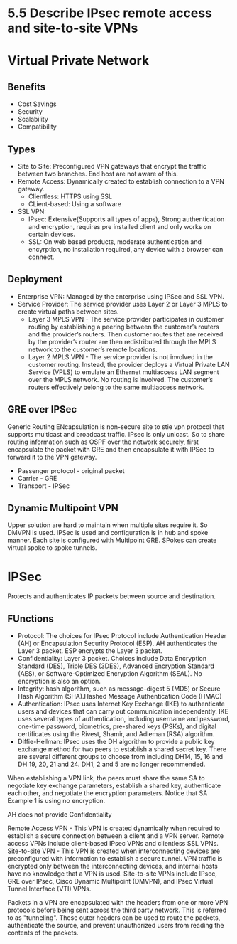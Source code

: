 # 5.5 Describe IPsec remote access and site-to-site VPNs

# Virtual Private Network
## Benefits
- Cost Savings
- Security
- Scalability
- Compatibility

## Types
- Site to Site: Preconfigured VPN gateways that encrypt the traffic between two branches. End host are not aware of this.
- Remote Access: Dynamically created to establish connection to a VPN gateway.
  - Clientless: HTTPS using SSL
  - CLient-based: Using a software
- SSL VPN:
  - IPsec: Extensive(Supports all types of apps), Strong authentication and encryption, requires pre installed client and only works on certain devices.
  - SSL: On web based products, moderate authentication and encyrption, no installation required, any device with a browser can connect.


## Deployment
- Enterprise VPN: Managed by the enterprise using IPSec and SSL VPN.
- Service Provider: The service provider uses Layer 2 or Layer 3 MPLS to create virtual paths between sites.
    - Layer 3 MPLS VPN - The service provider participates in customer routing by establishing a peering between the customer’s routers and the provider’s routers. Then customer routes that are received by the provider’s router are then redistributed through the MPLS network to the customer’s remote locations.
    - Layer 2 MPLS VPN - The service provider is not involved in the customer routing. Instead, the provider deploys a Virtual Private LAN Service (VPLS) to emulate an Ethernet multiaccess LAN segment over the MPLS network. No routing is involved. The customer’s routers effectively belong to the same multiaccess network.

## GRE over IPSec
Generic Routing ENcapsulation is non-secure site to stie vpn protocol that supports multicast and broadcast traffic. IPsec is only unicast.
So to share routing information such as OSPF over the network securely, first encapsulate the packet with GRE and then encapsulate it with IPSec to forward it to the VPN gateway.
- Passenger protocol - original packet
- Carrier - GRE
- Transport - IPSec

## Dynamic Multipoint VPN
Upper solution are hard to maintain when multiple sites require it. So DMVPN is used.
IPSec is used and configuration is in hub and spoke manner. Each site is configured with Multipoint GRE. SPokes can create virtual spoke to spoke tunnels.

# IPSec
Protects and authenticates IP packets between source and destination.
## FUnctions
- Protocol: The choices for IPsec Protocol include Authentication Header (AH) or Encapsulation Security Protocol (ESP). AH authenticates the Layer 3 packet. ESP encrypts the Layer 3 packet.
- Confidentiality: Layer 3 packet. Choices include Data Encryption Standard (DES), Triple DES (3DES), Advanced Encryption Standard (AES), or Software-Optimized Encryption Algorithm (SEAL). No encryption is also an option.
- Integrity: hash algorithm, such as message-digest 5 (MD5) or Secure Hash Algorithm (SHA).Hashed Message Authentication Code (HMAC)
- Authentication: IPsec uses Internet Key Exchange (IKE) to authenticate users and devices that can carry out communication independently. IKE uses several types of authentication, including username and password, one-time password, biometrics, pre-shared keys (PSKs), and digital certificates using the Rivest, Shamir, and Adleman (RSA) algorithm.
- Diffie-Hellman: IPsec uses the DH algorithm to provide a public key exchange method for two peers to establish a shared secret key. There are several different groups to choose from including DH14, 15, 16 and DH 19, 20, 21 and 24. DH1, 2 and 5 are no longer recommended.

When establishing a VPN link, the peers must share the same SA to negotiate key exchange parameters, establish a shared key, authenticate each other, and negotiate the encryption parameters. Notice that SA Example 1 is using no encryption.

AH does not provide Confidentiality

Remote Access VPN - This VPN is created dynamically when required to establish a secure connection between a client and a VPN server. Remote access VPNs include client-based IPsec VPNs and clientless SSL VPNs.
Site-to-site VPN - This VPN is created when interconnecting devices are preconfigured with information to establish a secure tunnel. VPN traffic is encrypted only between the interconnecting devices, and internal hosts have no knowledge that a VPN is used. Site-to-site VPNs include IPsec, GRE over IPsec, Cisco Dynamic Multipoint (DMVPN), and IPsec Virtual Tunnel Interface (VTI) VPNs.

Packets in a VPN are encapsulated with the headers from one or more VPN protocols before being sent across the third party network. This is referred to as "tunneling". These outer headers can be used to route the packets, authenticate the source, and prevent unauthorized users from reading the contents of the packets.